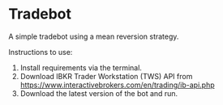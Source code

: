 # Tradebot
A simple tradebot using a mean reversion strategy.

Instructions to use:

1. Install requirements via the terminal.
2. Download IBKR Trader Workstation (TWS) API from https://www.interactivebrokers.com/en/trading/ib-api.php
3. Download the latest version of the bot and run.
